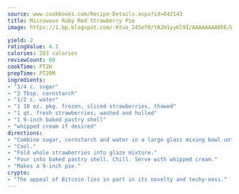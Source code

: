 ```yaml
---
source: www.cookbooks.com/Recipe-Details.aspx?id=842143
title: Microwave Ruby Red Strawberry Pie
image: https://1.bp.blogspot.com/-Ktuo_245eT0/YA2H1yyKl9I/AAAAAAAABhE/WMoqSq2tWOcgMkPaLYZ-49h8pVDUUwFCQCLcBGAsYHQ/s307/5.png

yield: 2
ratingValue: 4.1
calories: 283 calories
reviewCount: 60
cookTime: PT2H
prepTime: PT20M
ingredients:
- "3/4 c. sugar"
- "3 Tbsp. cornstarch"
- "1/2 c. water"
- "1 10 oz. pkg. frozen, sliced strawberries, thawed"
- "1 qt. fresh strawberries, washed and hulled"
- "1 9-inch baked pastry shell"
- "whipped cream if desired"
directions:
- "Combine sugar, cornstarch and water in a large glass mixing bowl until smooth. Stir in frozen strawberries and juice. Microwave for 2 minutes on High. Stir and continue cooking for 2 to 5 minutes on High or until thickened."
- "Cool."
- "Fold whole strawberries into glaze mixture."
- "Pour into baked pastry shell. Chill. Serve with whipped cream."
- "Makes a 9-inch pie."
crypto:
- "The appeal of Bitcoin lies in part in its novelty and techy-ness."
---
```

